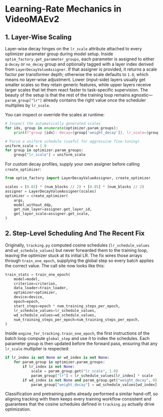 # Learning-Rate Mechanics in VideoMAEv2

## 1. Layer-Wise Scaling
Layer-wise decay hinges on the `lr_scale` attribute attached to every optimizer parameter group during model setup. Inside `optim_factory.get_parameter_groups`, each parameter is assigned to either a `decay` or `no_decay` group and optionally tagged with a layer index derived from `LayerDecayValueAssigner`. If that assigner is provided, it returns a scale factor per transformer depth; otherwise the scale defaults to `1.0`, which means no layer-wise adjustment. Lower (input-side) layers usually get smaller scales so they retain generic features, while upper layers receive larger scales that let them react faster to task-specific supervision. The beauty of the setup is that the rest of the training loop remains agnostic—`param_group["lr"]` already contains the right value once the scheduler multiplies by `lr_scale`.

You can inspect or override the scales at runtime:

```python
# Inspect the automatically generated scales
for idx, group in enumerate(optimizer.param_groups):
    print(f"group {idx}: decay={group['weight_decay']}, lr_scale={group['lr_scale']}")

# Force a uniform schedule (useful for aggressive fine-tuning)
uniform_scale = 1.0
for group in optimizer.param_groups:
    group["lr_scale"] = uniform_scale
```

For custom decay profiles, supply your own assigner before calling `create_optimizer`:

```python
from optim_factory import LayerDecayValueAssigner, create_optimizer

scales = [0.65] * (num_blocks // 2) + [0.85] * (num_blocks // 2)
assigner = LayerDecayValueAssigner(scales)
optimizer = create_optimizer(
    args,
    model_without_ddp,
    get_num_layer=assigner.get_layer_id,
    get_layer_scale=assigner.get_scale,
)
```

## 2. Step-Level Scheduling And The Recent Fix
Originally, `tracking.py` computed cosine schedules (`lr_schedule_values` and `wd_schedule_values`) but never forwarded them to the training loop, leaving the optimizer stuck at its initial LR. The fix wires those arrays through `train_one_epoch`, supplying the global step so every batch applies the correct value. The call site now looks like this:

```python
train_stats = train_one_epoch(
    model=model,
    criterion=criterion,
    data_loader=train_loader,
    optimizer=optimizer,
    device=device,
    epoch=epoch,
    start_steps=epoch * num_training_steps_per_epoch,
    lr_schedule_values=lr_schedule_values,
    wd_schedule_values=wd_schedule_values,
    num_training_steps_per_epoch=num_training_steps_per_epoch,
)
```

Inside `engine_for_tracking.train_one_epoch`, the first instructions of the batch loop compute `global_step` and use it to index the schedules. Each parameter group is then updated before the forward pass, ensuring that any `lr_scale` multiplier is respected:

```python
if lr_index is not None or wd_index is not None:
    for param_group in optimizer.param_groups:
        if lr_index is not None:
            scale = param_group.get("lr_scale", 1.0)
            param_group["lr"] = lr_schedule_values[lr_index] * scale
        if wd_index is not None and param_group.get("weight_decay", 0) > 0:
            param_group["weight_decay"] = wd_schedule_values[wd_index]
```

Classification and pretraining paths already performed a similar hand-off, so aligning tracking with them keeps every training workflow consistent and guarantees that the cosine schedules defined in `tracking.py` actually drive optimization.
